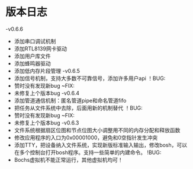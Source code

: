 # 版本日志
-v0.6.6
* 添加串口调试机制
* 添加RTL8139网卡驱动
* 添加用户库文件
* 添加蜂鸣器驱动
* 添加低内存片段管理
-v0.6.5
* 添加信号机制，支持大多数不可靠信号，添加许多用户api
！BUG:
* 赞时没有发现新bug
~FIX:
* 未修复上个版本bug
-v0.6.4
* 添加管道通信机制：匿名管道pipe和命名管道fifo
* 把任务从文件系统中去除，后面用新的机制替代
！BUG:
* 赞时没有发现新bug
~FIX:
* 未修复上个版本bug
-v0.6.3
* 文件系统根据扇区位图和节点位图大小调整用不同的内存分配和释放函数
* 修改应用程序的入口为0x00001000，避免和0空指针发生冲突
* 添加TTY，把设备纳入文件系统，实现新版标准输入输出，修改bosh，可以在多个控制台打开bosh程序。支持一些简单的内建命令。
!BUG: 
* Bochs虚拟机不能正常运行，其他虚拟机均可！